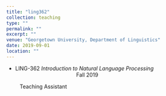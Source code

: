 ```yaml
---
title: "ling362"
collection: teaching
type: ""
permalink: ""
excerpt: ""
venue: "Georgetown University, Department of Linguistics"
date: 2019-09-01
location: ""
---
```

- LING-362 <i>Introduction to Natural Language Processing</i> &nbsp;&nbsp;&nbsp;&nbsp;&nbsp;&nbsp;&nbsp;&nbsp;&nbsp;&nbsp;&nbsp;&nbsp;&nbsp;&nbsp;&nbsp;&nbsp;&nbsp;&nbsp;&nbsp;&nbsp;&nbsp;&nbsp;&nbsp;&nbsp;&nbsp;&nbsp;&nbsp;&nbsp;&nbsp;&nbsp;&nbsp;&nbsp;&nbsp;&nbsp;&nbsp;&nbsp;&nbsp;&nbsp;&nbsp;&nbsp; Fall 2019

&nbsp;&nbsp;&nbsp;&nbsp;&nbsp;&nbsp;&nbsp;&nbsp; Teaching Assistant
